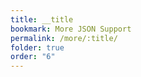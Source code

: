 ```yaml
---
title: __title
bookmark: More JSON Support
permalink: /more/:title/
folder: true
order: "6"
---
```

